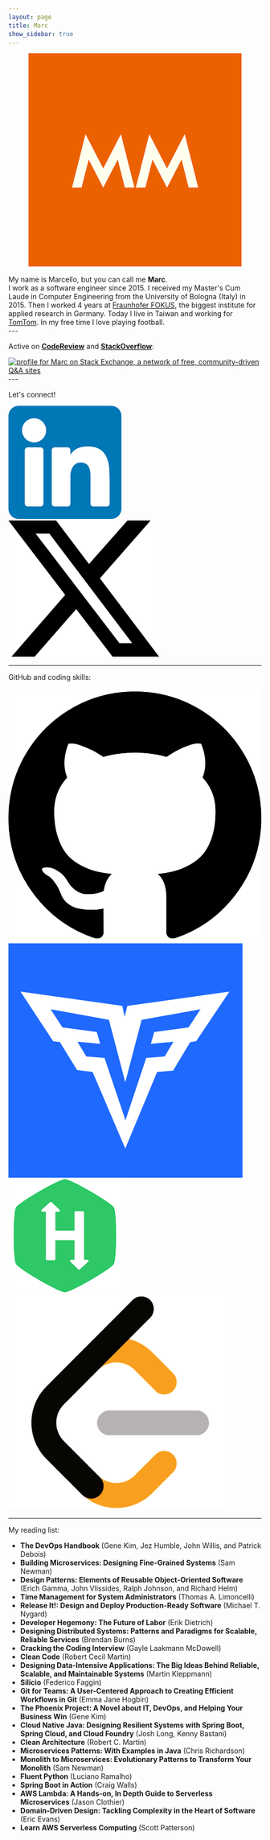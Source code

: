 ```yaml
---
layout: page
title: Marc
show_sidebar: true
---
```


<div class="card">
  <div class="card-content">
    <div class="media">
      <div class="media-left">
        <figure class="image is-96x96">
          <img src="favicon.png" alt="marcello-dev logo">
        </figure>
      </div>
    </div>
    <div class="content">
		My name is Marcello, but you can call me <strong>Marc</strong>.
		<br>
		I work as a software engineer since 2015.  
		I received my Master's Cum Laude in Computer Engineering from the University of Bologna (Italy) in 2015.
		Then I worked 4 years at <a href="https://www.fokus.fraunhofer.de/en">Fraunhofer FOKUS</a>, the biggest institute for applied research in Germany.
		Today I live in Taiwan and working for <a href="https://www.tomtom.com">TomTom</a>. In my free time I love playing football.
    </div>
  </div>
</div>
---

<p>
        Active on <a href="https://codereview.stackexchange.com/"><strong>CodeReview</strong></a> and <a href="https://stackoverflow.com/"><strong>StackOverflow</strong></a>:
</p>



<div>
    <a href="https://stackexchange.com/users/11580831">
        <img src="https://stackexchange.com/users/flair/11580831.png" width="208" height="58" alt="profile for Marc on Stack Exchange, a network of free, community-driven Q&amp;A sites" title="profile for Marc on Stack Exchange, a network of free, community-driven Q&amp;A sites">
    </a>
</div>
---

Let's connect!

<div class="icon is-large">
	<a href="https://www.linkedin.com/in/marcellomonachesi/">
		<img src="/img/ld.png" alt="Linkedin logo">
	</a>
</div>

<div class="icon is-large">
	<a href="https://x.com/marcellomon">
		<img src="/img/x.png" alt="X logo">
	</a>
</div>

---

GitHub and coding skills:

<div class="icon is-large">
	<a href="https://github.com/marcello-dev">
		<img src="/img/gh.svg" alt="Github logo">
	</a>
</div>

<div class="icon is-large">
	<a href="https://app.codesignal.com/profile/marc_marc">
		<img src="/img/cs.svg" alt="CodeSignal logo">
	</a>
</div>

<div class="icon is-large">
	<a href="https://www.hackerrank.com/marsielo_m">
		<img src="/img/hr.png" alt="HackerRank logo">
	</a>
</div>

<div class="icon is-large">
	<a href="https://leetcode.com/marcellox/">
		<img src="/img/lc.png" alt="LeetCode logo">
	</a>
</div>

---
<p class="title is-4">My reading list:</p>
<div class="box">
<ul>
<li><strong>The DevOps Handbook</strong> (Gene Kim, Jez Humble, John Willis, and Patrick Debois)</li>

<li><strong>Building Microservices: Designing Fine-Grained Systems</strong> (Sam Newman)</li>

<li><strong>Design Patterns: Elements of Reusable Object-Oriented Software</strong> (Erich Gamma, John Vlissides, Ralph Johnson, and Richard Helm)</li>

<li><strong>Time Management for System Administrators</strong> (Thomas A. Limoncelli)</li>

<li><strong>Release It!: Design and Deploy Production-Ready Software</strong> (Michael T. Nygard)</li>

<li><strong>Developer Hegemony: The Future of Labor</strong> (Erik Dietrich)</li>

<li><strong>Designing Distributed Systems: Patterns and Paradigms for Scalable, Reliable Services</strong> (Brendan Burns)</li>

<li><strong>Cracking the Coding Interview</strong> (Gayle Laakmann McDowell)</li>

<li><strong>Clean Code</strong> (Robert Cecil Martin)</li>

<li><strong>Designing Data-Intensive Applications: The Big Ideas Behind Reliable, Scalable, and Maintainable Systems</strong> (Martin Kleppmann)</li>

<li><strong>Silicio</strong> (Federico Faggin)</li>

<li><strong>Git for Teams: A User-Centered Approach to Creating Efficient Workflows in Git</strong> (Emma Jane Hogbin)</li>

<li><strong>The Phoenix Project: A Novel about IT, DevOps, and Helping Your Business Win</strong> (Gene Kim)</li>

<li><strong>Cloud Native Java: Designing Resilient Systems with Spring Boot, Spring Cloud, and Cloud Foundry</strong> (Josh Long, Kenny Bastani)</li>

<li><strong>Clean Architecture</strong> (Robert C. Martin)</li>

<li><strong>Microservices Patterns: With Examples in Java</strong> (Chris Richardson)</li>

<li><strong>Monolith to Microservices: Evolutionary Patterns to Transform Your Monolith</strong> (Sam Newman)</li>

<li><strong>Fluent Python</strong> (Luciano Ramalho)</li>

<li><strong>Spring Boot in Action</strong> (Craig Walls)</li>

<li><strong>AWS Lambda: A Hands-on, In Depth Guide to Serverless Microservices</strong> (Jason Clothier)</li>

<li><strong>Domain-Driven Design: Tackling Complexity in the Heart of Software</strong> (Eric Evans)</li>

<li><strong>Learn AWS Serverless Computing</strong> (Scott Patterson)</li>

</ul>
</div>
